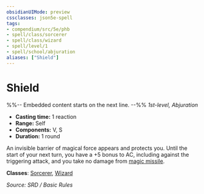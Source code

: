```yaml
---
obsidianUIMode: preview
cssclasses: json5e-spell
tags:
- compendium/src/5e/phb
- spell/class/sorcerer
- spell/class/wizard
- spell/level/1
- spell/school/abjuration
aliases: ["Shield"]
---
```

# Shield
%%-- Embedded content starts on the next line. --%%
*1st-level, Abjuration*  

- **Casting time:** 1 reaction
- **Range:** Self
- **Components:** V, S
- **Duration:** 1 round

An invisible barrier of magical force appears and protects you. Until the start of your next turn, you have a +5 bonus to AC, including against the triggering attack, and you take no damage from [magic missile](magic-missile.md).

**Classes**: [Sorcerer](Sorcerer.md), [Wizard](Wizard.md)

*Source: SRD / Basic Rules*